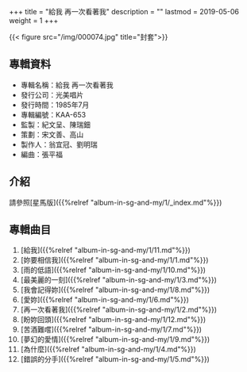 +++
title = "給我 再一次看著我"
description = ""
lastmod = 2019-05-06
weight = 1
+++

{{< figure src="/img/000074.jpg" title="封套">}}

## 專輯資料

* 專輯名稱：給我 再一次看著我
* 發行公司：光美唱片
* 發行時間：1985年7月
* 專輯編號：KAA-653
* 監製：紀文呈、陳瑞鈿
* 策劃：宋文善、高山
* 製作人：翁宜冠、劉明瑞
* 編曲：張平福


## 介紹

請參照[星馬版]({{%relref "album-in-sg-and-my/1/_index.md"%}}) 

## 專輯曲目

1. [給我]({{%relref "album-in-sg-and-my/1/11.md"%}}) 
2. [妳要相信我]({{%relref "album-in-sg-and-my/1/1.md"%}}) 
3. [雨的低語]({{%relref "album-in-sg-and-my/1/10.md"%}}) 
4. [最美麗的一刻]({{%relref "album-in-sg-and-my/1/3.md"%}}) 
5. [我會記得妳]({{%relref "album-in-sg-and-my/1/8.md"%}}) 
6. [愛妳]({{%relref "album-in-sg-and-my/1/6.md"%}}) 
7. [再一次看著我]({{%relref "album-in-sg-and-my/1/2.md"%}}) 
8. [盼妳回頭]({{%relref "album-in-sg-and-my/1/12.md"%}}) 
9. [苦酒難嚐]({{%relref "album-in-sg-and-my/1/7.md"%}}) 
10. [夢幻的愛情]({{%relref "album-in-sg-and-my/1/9.md"%}}) 
11. [為什麼]({{%relref "album-in-sg-and-my/1/4.md"%}}) 
12. [錯誤的分手]({{%relref "album-in-sg-and-my/1/5.md"%}}) 
<br/>
<br/>